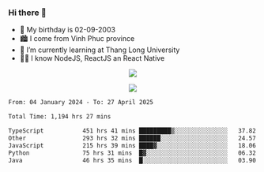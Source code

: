 ### Hi there 👋
- 🎂 My birthday is 02-09-2003
- 🏙️ I come from Vinh Phuc province
- 🌱 I’m currently learning at Thang Long University
- 🧑‍💻 I know NodeJS, ReactJS an React Native
<p align="center"><img src="https://github-readme-stats.vercel.app/api?username=tmquang0209&show_icons=true&theme=gradient"></p>
<p align="center"><img src="https://github-readme-stats.vercel.app/api/top-langs/?username=tmquang0209&hide=scss,css&langs_count=10"></p>
<!--START_SECTION:waka-->

```txt
From: 04 January 2024 - To: 27 April 2025

Total Time: 1,194 hrs 27 mins

TypeScript           451 hrs 41 mins █████████▒░░░░░░░░░░░░░░░   37.82 %
Other                293 hrs 32 mins ██████░░░░░░░░░░░░░░░░░░░   24.57 %
JavaScript           215 hrs 39 mins ████▓░░░░░░░░░░░░░░░░░░░░   18.06 %
Python               75 hrs 31 mins  █▓░░░░░░░░░░░░░░░░░░░░░░░   06.32 %
Java                 46 hrs 35 mins  █░░░░░░░░░░░░░░░░░░░░░░░░   03.90 %
```

<!--END_SECTION:waka-->
